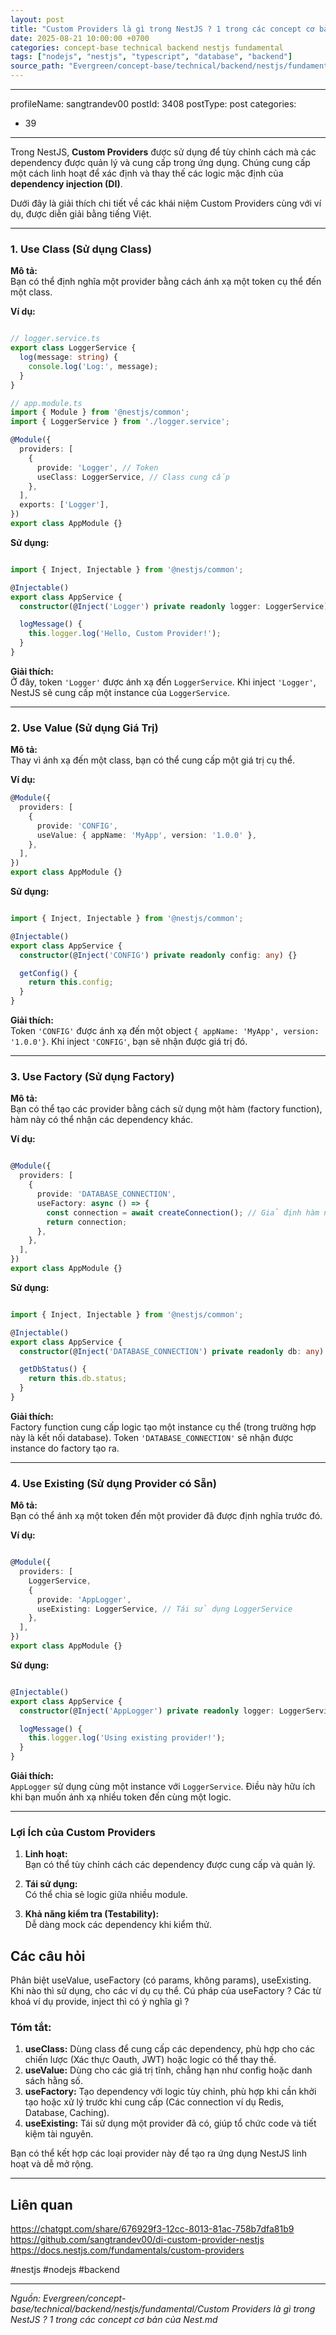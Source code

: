```yaml
---
layout: post
title: "Custom Providers là gì trong NestJS ? 1 trong các concept cơ bản của Nest"
date: 2025-08-21 10:00:00 +0700
categories: concept-base technical backend nestjs fundamental
tags: ["nodejs", "nestjs", "typescript", "database", "backend"]
source_path: "Evergreen/concept-base/technical/backend/nestjs/fundamental/Custom Providers là gì trong NestJS ? 1 trong các concept cơ bản của Nest.md"
---
```

---
profileName: sangtrandev00
postId: 3408
postType: post
categories:
  - 39
---
Trong NestJS, **Custom Providers** được sử dụng để tùy chỉnh cách mà các dependency được quản lý và cung cấp trong ứng dụng. Chúng cung cấp một cách linh hoạt để xác định và thay thế các logic mặc định của **dependency injection (DI)**.

Dưới đây là giải thích chi tiết về các khái niệm Custom Providers cùng với ví dụ, được diễn giải bằng tiếng Việt.

---

### **1. Use Class (Sử dụng Class)**

**Mô tả:**  
Bạn có thể định nghĩa một provider bằng cách ánh xạ một token cụ thể đến một class.

**Ví dụ:**

```typescript

// logger.service.ts
export class LoggerService {
  log(message: string) {
    console.log('Log:', message);
  }
}

// app.module.ts
import { Module } from '@nestjs/common';
import { LoggerService } from './logger.service';

@Module({
  providers: [
    {
      provide: 'Logger', // Token
      useClass: LoggerService, // Class cung cấp
    },
  ],
  exports: ['Logger'],
})
export class AppModule {}

```

**Sử dụng:**

```typescript

import { Inject, Injectable } from '@nestjs/common';

@Injectable()
export class AppService {
  constructor(@Inject('Logger') private readonly logger: LoggerService) {}

  logMessage() {
    this.logger.log('Hello, Custom Provider!');
  }
}
```

**Giải thích:**  
Ở đây, token `'Logger'` được ánh xạ đến `LoggerService`. Khi inject `'Logger'`, NestJS sẽ cung cấp một instance của `LoggerService`.

---

### **2. Use Value (Sử dụng Giá Trị)**

**Mô tả:**  
Thay vì ánh xạ đến một class, bạn có thể cung cấp một giá trị cụ thể.

**Ví dụ:**

```typescript
@Module({
  providers: [
    {
      provide: 'CONFIG',
      useValue: { appName: 'MyApp', version: '1.0.0' },
    },
  ],
})
export class AppModule {}


```
**Sử dụng:**

```typescript

import { Inject, Injectable } from '@nestjs/common';

@Injectable()
export class AppService {
  constructor(@Inject('CONFIG') private readonly config: any) {}

  getConfig() {
    return this.config;
  }
}


```


**Giải thích:**  
Token `'CONFIG'` được ánh xạ đến một object `{ appName: 'MyApp', version: '1.0.0'}`. Khi inject `'CONFIG'`, bạn sẽ nhận được giá trị đó.

---

### **3. Use Factory (Sử dụng Factory)**

**Mô tả:**  
Bạn có thể tạo các provider bằng cách sử dụng một hàm (factory function), hàm này có thể nhận các dependency khác.

**Ví dụ:**

```typescript

@Module({
  providers: [
    {
      provide: 'DATABASE_CONNECTION',
      useFactory: async () => {
        const connection = await createConnection(); // Giả định hàm này kết nối database
        return connection;
      },
    },
  ],
})
export class AppModule {}

```

**Sử dụng:**

```typescript

import { Inject, Injectable } from '@nestjs/common';

@Injectable()
export class AppService {
  constructor(@Inject('DATABASE_CONNECTION') private readonly db: any) {}

  getDbStatus() {
    return this.db.status;
  }
}


```

**Giải thích:**  
Factory function cung cấp logic tạo một instance cụ thể (trong trường hợp này là kết nối database). Token `'DATABASE_CONNECTION'` sẽ nhận được instance do factory tạo ra.

---

### **4. Use Existing (Sử dụng Provider có Sẵn)**

**Mô tả:**  
Bạn có thể ánh xạ một token đến một provider đã được định nghĩa trước đó.

**Ví dụ:**

```typescript

@Module({
  providers: [
    LoggerService,
    {
      provide: 'AppLogger',
      useExisting: LoggerService, // Tái sử dụng LoggerService
    },
  ],
})
export class AppModule {}


```

**Sử dụng:**

```typescript

@Injectable()
export class AppService {
  constructor(@Inject('AppLogger') private readonly logger: LoggerService) {}

  logMessage() {
    this.logger.log('Using existing provider!');
  }
}


```

**Giải thích:**  
`AppLogger` sử dụng cùng một instance với `LoggerService`. Điều này hữu ích khi bạn muốn ánh xạ nhiều token đến cùng một logic.

---

### **Lợi Ích của Custom Providers**

1. **Linh hoạt:**  
    Bạn có thể tùy chỉnh cách các dependency được cung cấp và quản lý.
    
2. **Tái sử dụng:**  
    Có thể chia sẻ logic giữa nhiều module.
    
3. **Khả năng kiểm tra (Testability):**  
    Dễ dàng mock các dependency khi kiểm thử.


## Các câu hỏi

Phân biệt useValue, useFactory (có params, không params), useExisting. 
Khi nào thì sử dụng, cho các ví dụ cụ thể.
Cú pháp của useFactory ? Các từ khoá ví dụ provide, inject thì có ý nghĩa gì ?

### **Tóm tắt:**

1. **useClass:** Dùng class để cung cấp các dependency, phù hợp cho các chiến lược (Xác thực Oauth, JWT) hoặc logic có thể thay thế.
2. **useValue:** Dùng cho các giá trị tĩnh, chẳng hạn như config hoặc danh sách hằng số.
3. **useFactory:** Tạo dependency với logic tùy chỉnh, phù hợp khi cần khởi tạo hoặc xử lý trước khi cung cấp (Các connection ví dụ Redis, Database, Caching).
4. **useExisting:** Tái sử dụng một provider đã có, giúp tổ chức code và tiết kiệm tài nguyên.

Bạn có thể kết hợp các loại provider này để tạo ra ứng dụng NestJS linh hoạt và dễ mở rộng.


---
## Liên quan
https://chatgpt.com/share/676929f3-12cc-8013-81ac-758b7dfa81b9
https://github.com/sangtrandev00/di-custom-provider-nestjs
https://docs.nestjs.com/fundamentals/custom-providers

#nestjs #nodejs #backend

---
*Nguồn: Evergreen/concept-base/technical/backend/nestjs/fundamental/Custom Providers là gì trong NestJS ? 1 trong các concept cơ bản của Nest.md*